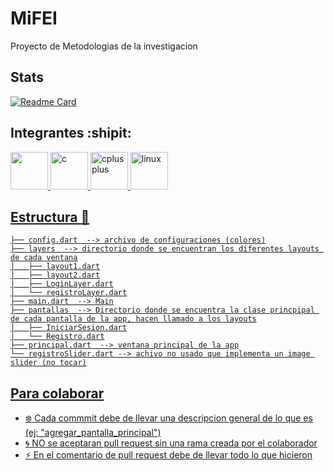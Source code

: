 # MiFEI
Proyecto de Metodologias de la investigacion


## Stats
[![Readme Card](https://github-readme-stats.vercel.app/api/pin/?username=ic4rta&repo=MiFEI&theme=tokyonight&show_icons=true)](https://github.com/ic4rta/MiFEI)

## Integrantes :shipit:

<a href="https://github.com/ic4rta" target="_blank" rel="noreferrer"> <img src="https://avatars.githubusercontent.com/ic4rta" width="60" height="60"/> </a> 
<a href="https://github.com/MycW3" target="_blank" rel="noreferrer"> <img src="https://avatars.githubusercontent.com/MycW3" alt="c" width="60" height="60"/>
<a href="https://github.com/AlanAHD" target="_blank" rel="noreferrer"> <img src="https://avatars.githubusercontent.com/AlanAHD" alt="cplusplus" width="60" height="60"/>
<a href="https://github.com/Khris26" target="_blank" rel="noreferrer"> <img src="https://avatars.githubusercontent.com/Khris26" alt="linux" width="60" height="60"/> 

## Estructura :seedling:
```
├── config.dart  --> archivo de configuraciones (colores)
├── layers  --> directorio donde se encuentran los diferentes layouts de cada ventana
│   ├── layout1.dart
│   ├── layout2.dart
│   ├── LoginLayer.dart
│   └── registroLayer.dart
├── main.dart  --> Main
├── pantallas  --> Directorio donde se encuentra la clase princpipal de cada pantalla de la app, hacen llamado a los layouts
│   ├── IniciarSesion.dart
│   └── Registro.dart
├── principal.dart  --> ventana principal de la app
└── registroSlider.dart --> achivo no usado que implementa un image slider (no tocar)
```

## Para colaborar

- :snowflake: Cada commmit debe de llevar una descripcion general de lo que es (ej: "agregar_pantalla_principal")
- :cyclone: NO se aceptaran pull request sin una rama creada por el colaborador
- :zap: En el comentario de pull request debe de llevar todo lo que hicieron
